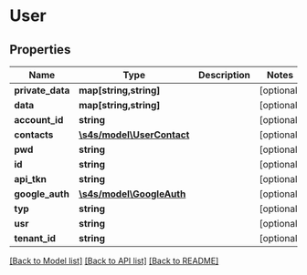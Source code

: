 # User

## Properties
Name | Type | Description | Notes
------------ | ------------- | ------------- | -------------
**private_data** | **map[string,string]** |  | [optional] 
**data** | **map[string,string]** |  | [optional] 
**account_id** | **string** |  | [optional] 
**contacts** | [**\s4s/model\UserContact**](UserContact.md) |  | [optional] 
**pwd** | **string** |  | [optional] 
**id** | **string** |  | [optional] 
**api_tkn** | **string** |  | [optional] 
**google_auth** | [**\s4s/model\GoogleAuth**](GoogleAuth.md) |  | [optional] 
**typ** | **string** |  | [optional] 
**usr** | **string** |  | [optional] 
**tenant_id** | **string** |  | [optional] 

[[Back to Model list]](../README.md#documentation-for-models) [[Back to API list]](../README.md#documentation-for-api-endpoints) [[Back to README]](../README.md)


